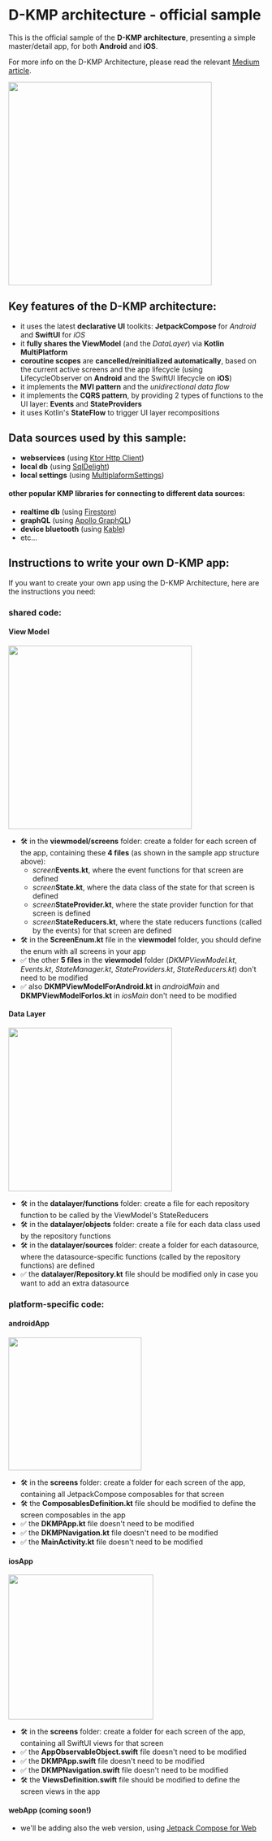 # D-KMP architecture - official sample

This is the official sample of the **D-KMP architecture**, presenting a simple master/detail app, for both **Android** and **iOS**.

For more info on the D-KMP Architecture, please read the relevant [Medium article](https://danielebaroncelli.medium.com/the-future-of-apps-declarative-uis-with-kotlin-multiplatform-d-kmp-part-1-3-c0e1530a5343).

<img width="400" src="https://user-images.githubusercontent.com/5320104/112217256-b518a500-8c22-11eb-93d5-52298f7b765f.png"></img>

## Key features of the D-KMP architecture:

- it uses the latest **declarative UI** toolkits: **JetpackCompose** for *Android* and **SwiftUI** for *iOS*
- it **fully shares the ViewModel** (and the *DataLayer*) via **Kotlin MultiPlatform**
- **coroutine scopes** are **cancelled/reinitialized automatically**, based on the current active screens and the app lifecycle (using LifecycleObserver on **Android** and the SwiftUI lifecycle on **iOS**)
- it implements the **MVI pattern** and the *unidirectional data flow*
- it implements the **CQRS pattern**, by providing 2 types of functions to the UI layer: **Events** and **StateProviders**
- it uses Kotlin's **StateFlow** to trigger UI layer recompositions

## Data sources used by this sample:
- **webservices** (using [Ktor Http Client](https://ktor.io/docs/client.html))
- **local db** (using [SqlDelight](https://github.com/cashapp/sqldelight))
- **local settings** (using [MultiplaformSettings](https://github.com/russhwolf/multiplatform-settings))

#### other popular KMP libraries for connecting to different data sources:
- **realtime db** (using [Firestore](https://github.com/GitLiveApp/firebase-kotlin-sdk))
- **graphQL** (using [Apollo GraphQL](https://github.com/apollographql/apollo-android))
- **device bluetooth** (using [Kable]( https://github.com/JuulLabs/kable))
- etc...

## Instructions to write your own D-KMP app:
If you want to create your own app using the D-KMP Architecture, here are the instructions you need:
### shared code:
#### View Model
<img width="361" src="https://user-images.githubusercontent.com/5320104/117335160-204ccc80-ae9b-11eb-9df0-e90168e1a0eb.png"></img>
  - :hammer_and_wrench: in the **viewmodel/screens** folder: create a folder for each screen of the app, containing these **4 files** (as shown in the sample app structure above):
    - _screen_**Events.kt**, where the event functions for that screen are defined
    - _screen_**State.kt**, where the data class of the state for that screen is defined
    - _screen_**StateProvider.kt**, where the state provider function for that screen is defined
    - _screen_**StateReducers.kt**, where the state reducers functions (called by the events) for that screen are defined
  - :hammer_and_wrench: in the **ScreenEnum.kt** file in the **viewmodel** folder, you should define the enum with all screens in your app
  - :white_check_mark: the other **5 files** in the **viewmodel** folder (_DKMPViewModel.kt_, _Events.kt_, _StateManager.kt_, _StateProviders.kt_, _StateReducers.kt_) don't need to be modified
  - :white_check_mark: also **DKMPViewModelForAndroid.kt** in _androidMain_ and **DKMPViewModelForIos.kt** in _iosMain_ don't need to be modified
#### Data Layer
<img width="322" src="https://user-images.githubusercontent.com/5320104/114903196-d7af6f80-9e16-11eb-823c-8ef9e2039ab6.png"></img>
  - :hammer_and_wrench: in the **datalayer/functions** folder: create a file for each repository function to be called by the ViewModel's StateReducers
  - :hammer_and_wrench: in the **datalayer/objects** folder: create a file for each data class used by the repository functions
  - :hammer_and_wrench: in the **datalayer/sources** folder: create a folder for each datasource, where the datasource-specific functions (called by the repository functions) are defined
  - :white_check_mark: the **datalayer/Repository.kt** file should be modified only in case you want to add an extra datasource

### platform-specific code:
#### androidApp

<img width="262" src="https://user-images.githubusercontent.com/5320104/117334809-b92f1800-ae9a-11eb-8f51-9a86a05e1ec5.png"></img>
  - :hammer_and_wrench: in the **screens** folder: create a folder for each screen of the app, containing all JetpackCompose composables for that screen
  - :hammer_and_wrench: the **ComposablesDefinition.kt** file should be modified to define the screen composables in the app
  - :white_check_mark: the **DKMPApp.kt** file doesn't need to be modified
  - :white_check_mark: the **DKMPNavigation.kt** file doesn't need to be modified
  - :white_check_mark: the **MainActivity.kt** file doesn't need to be modified
#### iosApp

<img width="285" src="https://user-images.githubusercontent.com/5320104/117334463-50e03680-ae9a-11eb-9707-09408661f068.png"></img>
  - :hammer_and_wrench: in the **screens** folder: create a folder for each screen of the app, containing all SwiftUI views for that screen
  - :white_check_mark: the **AppObservableObject.swift** file doesn't need to be modified
  - :white_check_mark: the **DKMPApp.swift** file doesn't need to be modified
  - :white_check_mark: the **DKMPNavigation.swift** file doesn't need to be modified
  - :hammer_and_wrench: the **ViewsDefinition.swift** file should be modified to define the screen views in the app
#### webApp (coming soon!)
  - we'll be adding also the web version, using [Jetpack Compose for Web](https://blog.jetbrains.com/kotlin/2021/05/technology-preview-jetpack-compose-for-web/)
